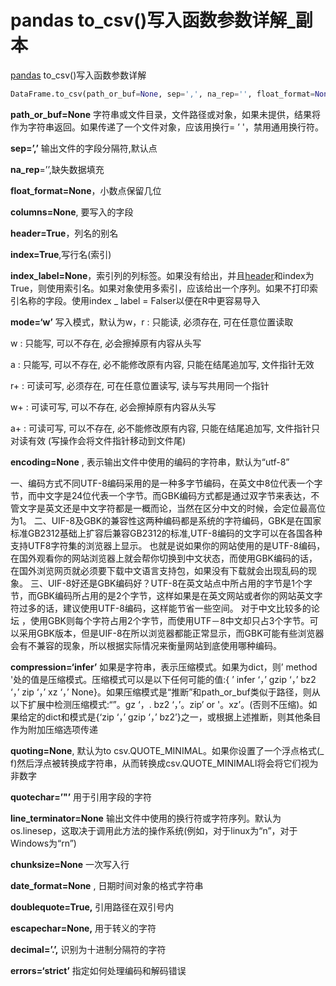 # pandas to\_csv()写入函数参数详解\_副本

[pandas](https://so.csdn.net/so/search?q=pandas\&spm=1001.2101.3001.7020 "pandas") to\_csv()写入函数参数详解

```python
DataFrame.to_csv(path_or_buf=None, sep=',', na_rep='', float_format=None, columns=None, header=True, index=True, index_label=None, mode='w', encoding=None, compression='infer', quoting=None, quotechar='"', line_terminator=None, chunksize=None, date_format=None, doublequote=True, escapechar=None, decimal='.', errors='strict')

```

**path\_or\_buf=None** 字符串或文件目录，文件路径或对象，如果未提供，结果将作为字符串返回。如果传递了一个文件对象，应该用换行= ’ '，禁用通用换行符。

**sep=’,’** 输出文件的字段分隔符,默认点

**na\_rep**=’’,缺失数据填充

**float\_format=None**，小数点保留几位

**columns=None**, 要写入的字段

**header=True**，列名的别名

**index=True**,写行名(索引)

**index\_label=None**，索引列的列标签。如果没有给出，并且[header](https://so.csdn.net/so/search?q=header\&spm=1001.2101.3001.7020 "header")和index为True，则使用索引名。如果对象使用多索引，应该给出一个序列。如果不打印索引名称的字段。使用index \_ label = Falser以便在R中更容易导入

**mode=‘w’** 写入模式，默认为w，r : 只能读, 必须存在, 可在任意位置读取

w : 只能写, 可以不存在, 必会擦掉原有内容从头写

a : 只能写, 可以不存在, 必不能修改原有内容, 只能在结尾追加写, 文件指针无效

r+ : 可读可写, 必须存在, 可在任意位置读写, 读与写共用同一个指针

w+ : 可读可写, 可以不存在, 必会擦掉原有内容从头写

a+ : 可读可写, 可以不存在, 必不能修改原有内容, 只能在结尾追加写, 文件指针只对读有效 (写操作会将文件指针移动到文件尾)

**encoding=None** , 表示输出文件中使用的编码的字符串，默认为“utf-8”

一、编码方式不同UTF-8编码采用的是一种多字节编码，在英文中8位代表一个字节，而中文字是24位代表一个字节。而GBK编码方式都是通过双字节来表达，不管文字是英文还是中文字符都是一概而论，当然在区分中文的时候，会定位最高位为1。 &#x20;
二、UIF-8及GBK的兼容性这两种编码都是系统的字符编码，GBK是在国家标准GB2312基础上扩容后兼容GB2312的标准,UTF-8编码的文字可以在各国各种支持UTF8字符集的浏览器上显示。 &#x20;
也就是说如果你的网站使用的是UTF-8编码，在国外观看你的网站浏览器上就会帮你切换到中文状态，而使用GBK编码的话，在国外浏览网页就必须要下载中文语言支持包，如果没有下载就会出现乱码的现象。 &#x20;
三、UIF-8好还是GBK编码好？UTF-8在英文站点中所占用的字节是1个字节，而GBK编码所占用的是2个字节，这样如果是在英文网站或者你的网站英文字符过多的话，建议使用UTF-8编码，这样能节省一些空间。 &#x20;
对于中文比较多的论坛 ，使用GBK则每个字符占用2个字节，而使用UTF－8中文却只占3个字节。可以采用GBK版本，但是UIF-8在所以浏览器都能正常显示，而GBK可能有些浏览器会有不兼容的现象，所以根据实际情况来衡量网站到底使用哪种编码。

**compression=‘infer’** 如果是字符串，表示压缩模式。如果为dict，则’ method '处的值是压缩模式。压缩模式可以是以下任何可能的值:{ ’ infer ‘，’ gzip ‘，’ bz2 ‘，’ zip ‘，’ xz ‘，’ None}。如果压缩模式是“推断”和path\_or\_buf类似于路径，则从以下扩展中检测压缩模式:“”。gz ‘，. bz2 ‘，’。zip’ or '。xz’。(否则不压缩)。如果给定的dict和模式是{‘zip ‘，’ gzip ‘，’ bz2’}之一，或根据上述推断，则其他条目作为附加压缩选项传递

**quoting=None**, 默认为to csv.QUOTE\_MINIMAL。如果你设置了一个浮点格式(\_ f)然后浮点被转换成字符串，从而转换成csv.QUOTE\_MINIMALl将会将它们视为非数字

**quotechar=’"’** 用于引用字段的字符

**line\_terminator=None** 输出文件中使用的换行符或字符序列。默认为os.linesep，这取决于调用此方法的操作系统(例如，对于linux为“n”，对于Windows为“rn”)

**chunksize=None** 一次写入行

**date\_format=None** , 日期时间对象的格式字符串

**doublequote=True,** 引用路径在双引号内

**escapechar=None,** 用于转义的字符

**decimal=’.’,** 识别为十进制分隔符的字符

**errors=‘strict’** 指定如何处理编码和解码错误
